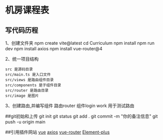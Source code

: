 # 机房课程表

## 写代码历程
1、创建文件夹
        npm create vite@latest
        cd Curriculum
        npm install
        npm run dev
        npm install axios
        npm install vue-router@4

    
2、统一项目结构

    src 是源码目录
    src/main.ts 是入口文件
    src/views 是路由组件目录
    src/components 是子组件目录
    src/router 是路由目录
    src/image 是图片

3、创建路由,并编写组件
    路由router
    组件login work 用于测试路由


##git初始和上传
    git init 
    git status
    git add .
    git commit -m "你的备注信息"
    git push -u origin main

##引用插件网站
    [vue](https://cn.vuejs.org/guide/quick-start.html#creating-a-vue-application)
    [axios](https://www.axios-http.cn/)
    [vue-router](https://router.vuejs.org/zh/installation.html)
    [Element-plus](http://element-plus.org/zh-CN/guide/installation.html#%E7%8E%AF%E5%A2%83%E6%94%AF%E6%8C%81)
    []()
    []()
    []()


